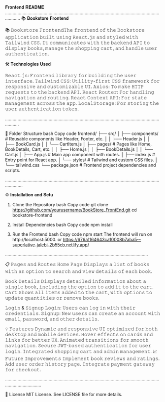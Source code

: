 𝐅𝐫𝐨𝐧𝐭𝐞𝐧𝐝 𝐑𝐄𝐀𝐃𝐌𝐄 
........................................................................................................................................
📚 𝐁𝐨𝐨𝐤𝐬𝐭𝐨𝐫𝐞 𝐅𝐫𝐨𝐧𝐭𝐞𝐧𝐝

📚 𝙱𝚘𝚘𝚔𝚜𝚝𝚘𝚛𝚎 𝙵𝚛𝚘𝚗𝚝𝚎𝚗𝚍𝚃𝚑𝚎 𝚏𝚛𝚘𝚗𝚝𝚎𝚗𝚍 𝚘𝚏 𝚝𝚑𝚎 𝙱𝚘𝚘𝚔𝚜𝚝𝚘𝚛𝚎 𝚊𝚙𝚙𝚕𝚒𝚌𝚊𝚝𝚒𝚘𝚗 𝚋𝚞𝚒𝚕𝚝 𝚞𝚜𝚒𝚗𝚐 𝚁𝚎𝚊𝚌𝚝.𝚓𝚜 𝚊𝚗𝚍 𝚜𝚝𝚢𝚕𝚎𝚍 𝚠𝚒𝚝𝚑 𝚃𝚊𝚒𝚕𝚠𝚒𝚗𝚍 𝙲𝚂𝚂. 𝙸𝚝 𝚌𝚘𝚖𝚖𝚞𝚗𝚒𝚌𝚊𝚝𝚎𝚜 𝚠𝚒𝚝𝚑 𝚝𝚑𝚎 𝚋𝚊𝚌𝚔𝚎𝚗𝚍 𝙰𝙿𝙸 𝚝𝚘 𝚍𝚒𝚜𝚙𝚕𝚊𝚢 𝚋𝚘𝚘𝚔𝚜, 𝚖𝚊𝚗𝚊𝚐𝚎 𝚝𝚑𝚎 𝚜𝚑𝚘𝚙𝚙𝚒𝚗𝚐 𝚌𝚊𝚛𝚝, 𝚊𝚗𝚍 𝚑𝚊𝚗𝚍𝚕𝚎 𝚞𝚜𝚎𝚛 𝚊𝚞𝚝𝚑𝚎𝚗𝚝𝚒𝚌𝚊𝚝𝚒𝚘𝚗.

🛠 𝐓𝐞𝐜𝐡𝐧𝐨𝐥𝐨𝐠𝐢𝐞𝐬 𝐔𝐬𝐞𝐝

𝚁𝚎𝚊𝚌𝚝.𝚓𝚜: 𝙵𝚛𝚘𝚗𝚝𝚎𝚗𝚍 𝚕𝚒𝚋𝚛𝚊𝚛𝚢 𝚏𝚘𝚛 𝚋𝚞𝚒𝚕𝚍𝚒𝚗𝚐 𝚝𝚑𝚎 𝚞𝚜𝚎𝚛 𝚒𝚗𝚝𝚎𝚛𝚏𝚊𝚌𝚎. 𝚃𝚊𝚒𝚕𝚠𝚒𝚗𝚍 𝙲𝚂𝚂: 𝚄𝚝𝚒𝚕𝚒𝚝𝚢-𝚏𝚒𝚛𝚜𝚝 𝙲𝚂𝚂 𝚏𝚛𝚊𝚖𝚎𝚠𝚘𝚛𝚔 𝚏𝚘𝚛 𝚛𝚎𝚜𝚙𝚘𝚗𝚜𝚒𝚟𝚎 𝚊𝚗𝚍 𝚌𝚞𝚜𝚝𝚘𝚖𝚒𝚣𝚊𝚋𝚕𝚎 𝚄𝙸. 𝙰𝚡𝚒𝚘𝚜: 𝚃𝚘 𝚖𝚊𝚔𝚎 𝙷𝚃𝚃𝙿 𝚛𝚎𝚚𝚞𝚎𝚜𝚝𝚜 𝚝𝚘 𝚝𝚑𝚎 𝚋𝚊𝚌𝚔𝚎𝚗𝚍 𝙰𝙿𝙸. 𝚁𝚎𝚊𝚌𝚝 𝚁𝚘𝚞𝚝𝚎𝚛: 𝙵𝚘𝚛 𝚑𝚊𝚗𝚍𝚕𝚒𝚗𝚐 𝚗𝚊𝚟𝚒𝚐𝚊𝚝𝚒𝚘𝚗 𝚊𝚗𝚍 𝚛𝚘𝚞𝚝𝚒𝚗𝚐. 𝚁𝚎𝚊𝚌𝚝 𝙲𝚘𝚗𝚝𝚎𝚡𝚝 𝙰𝙿𝙸: 𝙵𝚘𝚛 𝚜𝚝𝚊𝚝𝚎 𝚖𝚊𝚗𝚊𝚐𝚎𝚖𝚎𝚗𝚝 𝚊𝚌𝚛𝚘𝚜𝚜 𝚝𝚑𝚎 𝚊𝚙𝚙. 𝙻𝚘𝚌𝚊𝚕𝚂𝚝𝚘𝚛𝚊𝚐𝚎: 𝙵𝚘𝚛 𝚜𝚝𝚘𝚛𝚒𝚗𝚐 𝚝𝚑𝚎 𝚞𝚜𝚎𝚛 𝚊𝚞𝚝𝚑𝚎𝚗𝚝𝚒𝚌𝚊𝚝𝚒𝚘𝚗 𝚝𝚘𝚔𝚎𝚗.

.......................................................................................................................................

📂 Folder Structure
bash
Copy code
frontend/
├── src/
│   ├── components/        # Reusable components like Header, Footer, etc.
│   │   ├── Header.js
│   │   ├── BookCard.js
│   │   └── CartItem.js
│   ├── pages/             # Pages like Home, BookDetails, Cart, etc.
│   │   ├── Home.js
│   │   ├── BookDetails.js
│   │   └── Cart.js
│   ├── App.js             # Main app component with routes.
│   ├── index.js           # Entry point for React app.
│   └── styles/            # Tailwind and custom CSS files.
│       └── tailwind.css
└── package.json           # Frontend project dependencies and scripts.

..........................................................................................................................................


⚙️ 𝐈𝐧𝐬𝐭𝐚𝐥𝐥𝐚𝐭𝐢𝐨𝐧 𝐚𝐧𝐝 𝐒𝐞𝐭𝐮


1. Clone the Repository
bash
Copy code
git clone https://github.com/yourusername/BookStore_FrontEnd.git
cd bookstore-frontend

2. Install Dependencies
bash
Copy code
npm install

3. Run the Frontend
bash
Copy code
npm start
The frontend will run on http://localhost:5000. or https://676a1164643ca10008b7aba5--superlative-jalebi-2b55cb.netlify.app/


...................................................................................................................


📋 𝙿𝚊𝚐𝚎𝚜 𝚊𝚗𝚍 𝚁𝚘𝚞𝚝𝚎𝚜
𝙷𝚘𝚖𝚎 𝙿𝚊𝚐𝚎 𝙳𝚒𝚜𝚙𝚕𝚊𝚢𝚜 𝚊 𝚕𝚒𝚜𝚝 𝚘𝚏 𝚋𝚘𝚘𝚔𝚜 𝚠𝚒𝚝𝚑 𝚊𝚗 𝚘𝚙𝚝𝚒𝚘𝚗 𝚝𝚘 𝚜𝚎𝚊𝚛𝚌𝚑 𝚊𝚗𝚍 𝚟𝚒𝚎𝚠 𝚍𝚎𝚝𝚊𝚒𝚕𝚜 𝚘𝚏 𝚎𝚊𝚌𝚑 𝚋𝚘𝚘𝚔.

𝙱𝚘𝚘𝚔 𝙳𝚎𝚝𝚊𝚒𝚕𝚜
𝙳𝚒𝚜𝚙𝚕𝚊𝚢𝚜 𝚍𝚎𝚝𝚊𝚒𝚕𝚎𝚍 𝚒𝚗𝚏𝚘𝚛𝚖𝚊𝚝𝚒𝚘𝚗 𝚊𝚋𝚘𝚞𝚝 𝚊 𝚜𝚒𝚗𝚐𝚕𝚎 𝚋𝚘𝚘𝚔, 𝚒𝚗𝚌𝚕𝚞𝚍𝚒𝚗𝚐 𝚝𝚑𝚎 𝚘𝚙𝚝𝚒𝚘𝚗 𝚝𝚘 𝚊𝚍𝚍 𝚒𝚝 𝚝𝚘 𝚝𝚑𝚎 𝚌𝚊𝚛𝚝.
𝙲𝚊𝚛𝚝 𝚂𝚑𝚘𝚠𝚜 𝚊𝚕𝚕 𝚒𝚝𝚎𝚖𝚜 𝚊𝚍𝚍𝚎𝚍 𝚝𝚘 𝚝𝚑𝚎 𝚌𝚊𝚛𝚝, 𝚠𝚒𝚝𝚑 𝚘𝚙𝚝𝚒𝚘𝚗𝚜 𝚝𝚘 𝚞𝚙𝚍𝚊𝚝𝚎 𝚚𝚞𝚊𝚗𝚝𝚒𝚝𝚒𝚎𝚜 𝚘𝚛 𝚛𝚎𝚖𝚘𝚟𝚎 𝚋𝚘𝚘𝚔𝚜. 

𝙻𝚘𝚐𝚒𝚗 & 𝚂𝚒𝚐𝚗𝚞𝚙
𝙻𝚘𝚐𝚒𝚗: 
𝚄𝚜𝚎𝚛𝚜 𝚌𝚊𝚗 𝚕𝚘𝚐 𝚒𝚗 𝚠𝚒𝚝𝚑 𝚝𝚑𝚎𝚒𝚛 𝚌𝚛𝚎𝚍𝚎𝚗𝚝𝚒𝚊𝚕𝚜. 
𝚂𝚒𝚐𝚗𝚞𝚙:
𝙽𝚎𝚠 𝚞𝚜𝚎𝚛𝚜 𝚌𝚊𝚗 𝚌𝚛𝚎𝚊𝚝𝚎 𝚊𝚗 𝚊𝚌𝚌𝚘𝚞𝚗𝚝 𝚠𝚒𝚝𝚑 𝚎𝚖𝚊𝚒𝚕, 𝚙𝚊𝚜𝚜𝚠𝚘𝚛𝚍, 𝚊𝚗𝚍 𝚘𝚝𝚑𝚎𝚛 𝚍𝚎𝚝𝚊𝚒𝚕𝚜.

💡 𝙵𝚎𝚊𝚝𝚞𝚛𝚎𝚜
𝙳𝚢𝚗𝚊𝚖𝚒𝚌 𝚊𝚗𝚍 𝚛𝚎𝚜𝚙𝚘𝚗𝚜𝚒𝚟𝚎 𝚄𝙸 𝚘𝚙𝚝𝚒𝚖𝚒𝚣𝚎𝚍 𝚏𝚘𝚛 𝚋𝚘𝚝𝚑 𝚍𝚎𝚜𝚔𝚝𝚘𝚙 𝚊𝚗𝚍 𝚖𝚘𝚋𝚒𝚕𝚎 𝚍𝚎𝚟𝚒𝚌𝚎𝚜. 𝙷𝚘𝚟𝚎𝚛 𝚎𝚏𝚏𝚎𝚌𝚝𝚜 𝚘𝚗 𝚌𝚊𝚛𝚍𝚜 𝚊𝚗𝚍 𝚕𝚒𝚗𝚔𝚜 𝚏𝚘𝚛 𝚋𝚎𝚝𝚝𝚎𝚛 𝚄𝚇. 𝙰𝚗𝚒𝚖𝚊𝚝𝚎𝚍 𝚝𝚛𝚊𝚗𝚜𝚒𝚝𝚒𝚘𝚗𝚜 𝚏𝚘𝚛 𝚜𝚖𝚘𝚘𝚝𝚑 𝚗𝚊𝚟𝚒𝚐𝚊𝚝𝚒𝚘𝚗. 𝚂𝚎𝚌𝚞𝚛𝚎 𝙹𝚆𝚃-𝚋𝚊𝚜𝚎𝚍 𝚊𝚞𝚝𝚑𝚎𝚗𝚝𝚒𝚌𝚊𝚝𝚒𝚘𝚗 𝚏𝚘𝚛 𝚞𝚜𝚎𝚛 𝚕𝚘𝚐𝚒𝚗. 𝙸𝚗𝚝𝚎𝚐𝚛𝚊𝚝𝚎𝚍 𝚜𝚑𝚘𝚙𝚙𝚒𝚗𝚐 𝚌𝚊𝚛𝚝 𝚊𝚗𝚍 𝚊𝚍𝚖𝚒𝚗 𝚖𝚊𝚗𝚊𝚐𝚎𝚖𝚎𝚗𝚝. 📈 𝙵𝚞𝚝𝚞𝚛𝚎 𝙸𝚖𝚙𝚛𝚘𝚟𝚎𝚖𝚎𝚗𝚝𝚜 𝙸𝚖𝚙𝚕𝚎𝚖𝚎𝚗𝚝 𝚋𝚘𝚘𝚔 𝚛𝚎𝚟𝚒𝚎𝚠𝚜 𝚊𝚗𝚍 𝚛𝚊𝚝𝚒𝚗𝚐𝚜. 𝙰𝚍𝚍 𝚞𝚜𝚎𝚛 𝚘𝚛𝚍𝚎𝚛 𝚑𝚒𝚜𝚝𝚘𝚛𝚢 𝚙𝚊𝚐𝚎. 𝙸𝚗𝚝𝚎𝚐𝚛𝚊𝚝𝚎 𝚙𝚊𝚢𝚖𝚎𝚗𝚝 𝚐𝚊𝚝𝚎𝚠𝚊𝚢 𝚏𝚘𝚛 𝚌𝚑𝚎𝚌𝚔𝚘𝚞𝚝.

.........................................................................................................................................................

📝 License
MIT License. See LICENSE file for more details.


